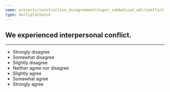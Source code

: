```yaml
---
name: projects/constructive_disagreement/super_sabbatical_wbl/conflict_4.md
type: multipleChoice
---
```


## We experienced interpersonal conflict.

---

- Strongly disagree
- Somewhat disagree
- Slightly disagree
- Neither agree nor disagree
- Slightly agree
- Somewhat agree
- Strongly agree
